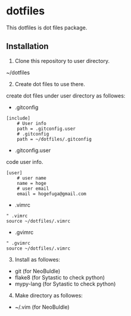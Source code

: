 dotfiles
==========

This dotfiles is dot files package.

Installation
-------------

1. Clone this repository to user directory.

~/dotfiles

2. Create dot files to use there.

create dot files under user directory as followes:

* .gitconfig

```gitconfig
[include]
	# User info
	path = .gitconfig.user
	# .gitconfig
	path = ~/dotfiles/.gitconfig
```

* .gitconfig.user

code user info.

```gitconfig
[user]
	# user name
	name = hoge
	# user email
	email = hogefuga@gmail.com
```

* .vimrc

```vim
" .vimrc
source ~/dotfiles/.vimrc
```

* .gvimrc

```vim
" .gvimrc
source ~/dotfiles/.vimrc
```

3. Install as followes:

* git (for NeoBuldle)
* flake8 (for Sytastic to check python)
* mypy-lang (for Sytastic to check python)

4. Make directory as followes:

* ~/.vim (for NeoBuldle)

